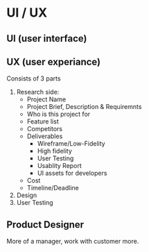 # UI / UX

## UI (user interface)

## UX (user experiance)

Consists of 3 parts

1. Research side:
    - Project Name
    - Project Brief, Description & Requiremnts
    - Who is this project for
    - Feature list
    - Competitors
    - Deliverables
        - Wireframe/Low-Fidelity
        - High fidelity
        - User Testing
        - Usablity Report
        - UI assets for developers
    - Cost
    - Timeline/Deadline
2. Design
3. User Testing
 
## Product Designer

More of a manager, work with customer more.

